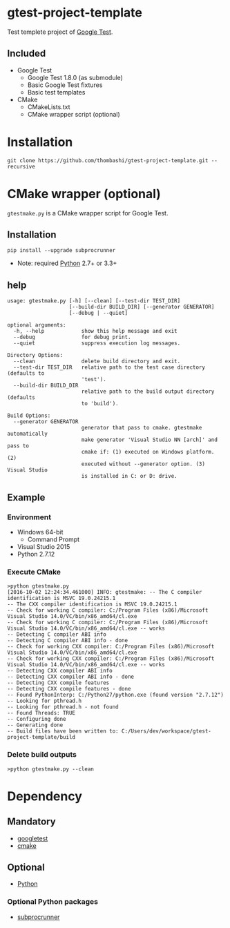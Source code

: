 # gtest-project-template
Test templete project of [Google Test](https://github.com/google/googletest).

## Included
- Google Test
    - Google Test 1.8.0 (as submodule)
    - Basic Google Test fixtures
    - Basic test templates
- CMake
    - CMakeLists.txt
    - CMake wrapper script (optional)


# Installation
```
git clone https://github.com/thombashi/gtest-project-template.git --recursive
```


# CMake wrapper (optional)
`gtestmake.py` is a CMake wrapper script for Google Test.

## Installation
```
pip install --upgrade subprocrunner
```

- Note: required [Python](https://www.python.org/) 2.7+ or 3.3+


## help
```
usage: gtestmake.py [-h] [--clean] [--test-dir TEST_DIR]
                    [--build-dir BUILD_DIR] [--generator GENERATOR]
                    [--debug | --quiet]

optional arguments:
  -h, --help            show this help message and exit
  --debug               for debug print.
  --quiet               suppress execution log messages.

Directory Options:
  --clean               delete build directory and exit.
  --test-dir TEST_DIR   relative path to the test case directory (defaults to
                        'test').
  --build-dir BUILD_DIR
                        relative path to the build output directory (defaults
                        to 'build').

Build Options:
  --generator GENERATOR
                        generator that pass to cmake. gtestmake automatically
                        make generator 'Visual Studio NN [arch]' and pass to
                        cmake if: (1) executed on Windows platform. (2)
                        executed without --generator option. (3) Visual Studio
                        is installed in C: or D: drive.
```

## Example
### Environment
- Windows 64-bit
    - Command Prompt
- Visual Studio 2015
- Python 2.7.12

### Execute CMake
```
>python gtestmake.py
[2016-10-02 12:24:34.461000] INFO: gtestmake: -- The C compiler identification is MSVC 19.0.24215.1
-- The CXX compiler identification is MSVC 19.0.24215.1
-- Check for working C compiler: C:/Program Files (x86)/Microsoft Visual Studio 14.0/VC/bin/x86_amd64/cl.exe
-- Check for working C compiler: C:/Program Files (x86)/Microsoft Visual Studio 14.0/VC/bin/x86_amd64/cl.exe -- works
-- Detecting C compiler ABI info
-- Detecting C compiler ABI info - done
-- Check for working CXX compiler: C:/Program Files (x86)/Microsoft Visual Studio 14.0/VC/bin/x86_amd64/cl.exe
-- Check for working CXX compiler: C:/Program Files (x86)/Microsoft Visual Studio 14.0/VC/bin/x86_amd64/cl.exe -- works
-- Detecting CXX compiler ABI info
-- Detecting CXX compiler ABI info - done
-- Detecting CXX compile features
-- Detecting CXX compile features - done
-- Found PythonInterp: C:/Python27/python.exe (found version "2.7.12")
-- Looking for pthread.h
-- Looking for pthread.h - not found
-- Found Threads: TRUE
-- Configuring done
-- Generating done
-- Build files have been written to: C:/Users/dev/workspace/gtest-project-template/build
```

### Delete build outputs
```
>python gtestmake.py --clean
```


# Dependency
## Mandatory
- [googletest](https://github.com/google/googletest.git)
- [cmake](https://cmake.org/download/)

## Optional
- [Python](https://www.python.org/)

### Optional Python packages
- [subprocrunner](https://github.com/thombashi/subprocrunner)
